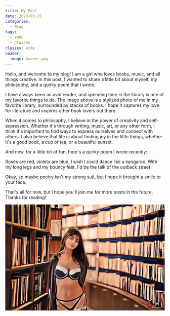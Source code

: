 ```yaml
---
title: My Post
date: 2023-03-15
categories:
  - Blog
tags:
  - YAML
  - Classes
classes: wide
header:
  image: header.png
---
```



Hello, and welcome to my blog! I am a girl who loves books, music, and all things creative. In this post, I wanted to share a little bit about myself, my philosophy, and a quirky poem that I wrote.

I have always been an avid reader, and spending time in the library is one of my favorite things to do. The image above is a stylized photo of me in my favorite library, surrounded by stacks of books. I hope it captures my love for literature and inspires other book lovers out there.

When it comes to philosophy, I believe in the power of creativity and self-expression. Whether it's through writing, music, art, or any other form, I think it's important to find ways to express ourselves and connect with others. I also believe that life is about finding joy in the little things, whether it's a good book, a cup of tea, or a beautiful sunset.

And now, for a little bit of fun, here's a quirky poem I wrote recently:

Roses are red, violets are blue,
I wish I could dance like a kangaroo.
With my long legs and my bouncy feet,
I'd be the talk of the outback street.

Okay, so maybe poetry isn't my strong suit, but I hope it brought a smile to your face.

That's all for now, but I hope you'll join me for more posts in the future. Thanks for reading!


![My Image](https://raw.githubusercontent.com/sapiosexualbd/sapiosexualbd.github.io/master/IMG_0418.JPG)
